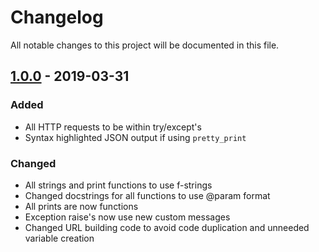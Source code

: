 # Changelog
All notable changes to this project will be documented in this file.


## [1.0.0] - 2019-03-31
### Added
- All HTTP requests to be within try/except's
- Syntax highlighted JSON output if using `pretty_print`

### Changed
- All strings and print functions to use f-strings
- Changed docstrings for all functions to use @param format
- All prints are now functions
- Exception raise's now use new custom messages
- Changed URL building code to avoid code duplication and unneeded variable creation


[1.0.0]: https://github.com/deadbits/securitytrails-python3/releases/tag/v1.0.0
